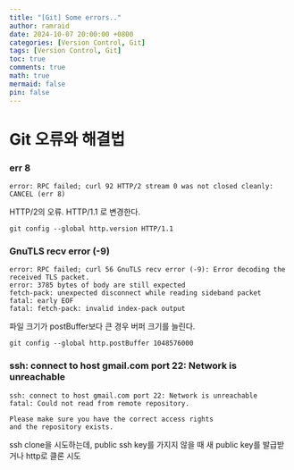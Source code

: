 ```yaml
---
title: "[Git] Some errors.."
author: ramraid
date: 2024-10-07 20:00:00 +0800
categories: [Version Control, Git]
tags: [Version Control, Git]
toc: true
comments: true
math: true
mermaid: false
pin: false
---
```


# Git 오류와 해결법

### err 8

```text
error: RPC failed; curl 92 HTTP/2 stream 0 was not closed cleanly: CANCEL (err 8)
```

HTTP/2의 오류.
HTTP/1.1 로 변경한다.

```text
git config --global http.version HTTP/1.1
```

### GnuTLS recv error (-9)

```text
error: RPC failed; curl 56 GnuTLS recv error (-9): Error decoding the received TLS packet.
error: 3785 bytes of body are still expected
fetch-pack: unexpected disconnect while reading sideband packet
fatal: early EOF
fatal: fetch-pack: invalid index-pack output
```

파일 크기가 postBuffer보다 큰 경우
버퍼 크기를 늘린다.

```text
git config --global http.postBuffer 1048576000
```

### ssh: connect to host gmail.com port 22: Network is unreachable

```text
ssh: connect to host gmail.com port 22: Network is unreachable
fatal: Could not read from remote repository.

Please make sure you have the correct access rights
and the repository exists.
```

ssh clone을 시도하는데, public ssh key를 가지지 않을 때
새 public key를 발급받거나 http로 클론 시도